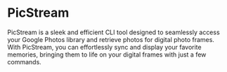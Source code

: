 # PicStream
PicStream is a sleek and efficient CLI tool designed to seamlessly access your Google Photos library and retrieve photos for digital photo frames. With PicStream, you can effortlessly sync and display your favorite memories, bringing them to life on your digital frames with just a few commands.
